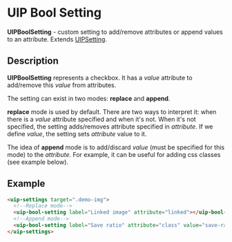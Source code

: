 # UIP Bool Setting

**UIPBoolSetting** - custom setting to add/remove attributes or append values to an attribute.
Extends [UIPSetting](src/plugins/settings/README.md).

## Description

**UIPBoolSetting** represents a checkbox. It has a *value* attribute to add/remove this *value*
from attributes.

The setting can exist in two modes: **replace** and **append**.

**replace** mode is used by default. There are two ways to interpret it: when there is a *value* attribute
specified and when it's not. When it's not specified, the setting adds/removes attribute specified in *attribute*.
If we define *value*, the setting sets *attribute* value to it.

The idea of **append** mode is to add/discard *value* (must be specified for this mode) to the *attribute*.
For example, it can be useful for adding css classes (see example below).

## Example

```html
<uip-settings target=".demo-img">
  <!--Replace mode-->
  <uip-bool-setting label="Linked image" attribute="linked"></uip-bool-setting>
  <!--Append mode-->
  <uip-bool-setting label="Save ratio" attribute="class" value="save-ratio-class"></uip-bool-setting>
</uip-settings>
```
